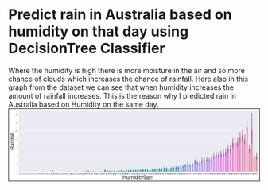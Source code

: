 # Predict rain in Australia based on humidity on that day using DecisionTree Classifier
Where the humidity is high there is more moisture in the air and so more chance of clouds which increases the chance of rainfall.
Here also in this graph from the dataset we can see that when humidity increases the amount of rainfall increases. This is the reason why I predicted rain in Australia based on Humidity on the same day.
<img src="images/pic.png" border="1">
